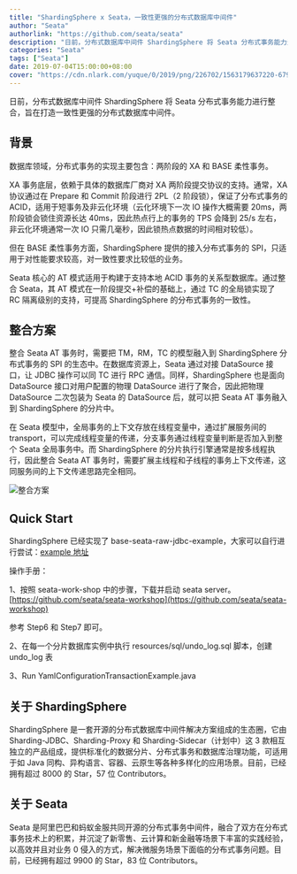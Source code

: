 ```yaml
---
title: "ShardingSphere x Seata，一致性更强的分布式数据库中间件"
author: "Seata"
authorlink: "https://github.com/seata/seata"
description: "日前，分布式数据库中间件 ShardingSphere 将 Seata 分布式事务能力进行整合，旨在打造一致性更强的分布式数据库中间件。"
categories: "Seata"
tags: ["Seata"]
date: 2019-07-04T15:00:00+08:00
cover: "https://cdn.nlark.com/yuque/0/2019/png/226702/1563179637220-67983326-d155-4b28-be39-c86f653727f9.png"
---
```


日前，分布式数据库中间件 ShardingSphere 将 Seata 分布式事务能力进行整合，旨在打造一致性更强的分布式数据库中间件。

## 背景

数据库领域，分布式事务的实现主要包含：两阶段的 XA 和 BASE 柔性事务。

XA 事务底层，依赖于具体的数据库厂商对 XA 两阶段提交协议的支持。通常，XA 协议通过在 Prepare 和 Commit 阶段进行 2PL（2 阶段锁），保证了分布式事务的 ACID，适用于短事务及非云化环境（云化环境下一次 IO 操作大概需要 20ms，两阶段锁会锁住资源长达 40ms，因此热点行上的事务的 TPS 会降到 25/s 左右，非云化环境通常一次 IO 只需几毫秒，因此锁热点数据的时间相对较低）。

但在 BASE 柔性事务方面，ShardingSphere 提供的接入分布式事务的 SPI，只适用于对性能要求较高，对一致性要求比较低的业务。

Seata 核心的 AT 模式适用于构建于支持本地 ACID 事务的关系型数据库。通过整合 Seata，其 AT 模式在一阶段提交+补偿的基础上，通过 TC 的全局锁实现了 RC 隔离级别的支持，可提高 ShardingSphere 的分布式事务的一致性。

## 整合方案

整合 Seata AT 事务时，需要把 TM，RM，TC 的模型融入到 ShardingSphere 分布式事务的 SPI 的生态中。在数据库资源上，Seata 通过对接 DataSource 接口，让 JDBC 操作可以同 TC 进行 RPC 通信。同样，ShardingSphere 也是面向 DataSource 接口对用户配置的物理 DataSource 进行了聚合，因此把物理  DataSource 二次包装为 Seata 的 DataSource 后，就可以把 Seata AT 事务融入到 ShardingSphere 的分片中。

在 Seata 模型中，全局事务的上下文存放在线程变量中，通过扩展服务间的  transport，可以完成线程变量的传递，分支事务通过线程变量判断是否加入到整个 Seata 全局事务中。而 ShardingSphere 的分片执行引擎通常是按多线程执行，因此整合 Seata AT 事务时，需要扩展主线程和子线程的事务上下文传递，这同服务间的上下文传递思路完全相同。

![整合方案](https://cdn.nlark.com/yuque/0/2019/png/226702/1562204338242-dec7a181-e03f-48f5-8c0c-6f7f3189c281.png)

## Quick Start

ShardingSphere 已经实现了 base-seata-raw-jdbc-example，大家可以自行进行尝试：[example 地址](https://github.com/apache/incubator-shardingsphere-example/tree/dev/sharding-jdbc-example/transaction-example/transaction-base-seata-example/transaction-base-seata-raw-jdbc-example)

操作手册：

1、按照 seata-work-shop 中的步骤，下载并启动 seata server。
[https://github.com/seata/seata-workshop](https://github.com/seata/seata-workshop)

参考 Step6 和 Step7 即可。

2、在每一个分片数据库实例中执行 resources/sql/undo_log.sql 脚本，创建 undo_log 表

3、Run YamlConfigurationTransactionExample.java

## 关于 ShardingSphere

ShardingSphere 是一套开源的分布式数据库中间件解决方案组成的生态圈，它由 Sharding-JDBC、Sharding-Proxy 和 Sharding-Sidecar（计划中）这 3 款相互独立的产品组成，提供标准化的数据分片、分布式事务和数据库治理功能，可适用于如 Java 同构、异构语言、容器、云原生等各种多样化的应用场景。目前，已经拥有超过 8000 的 Star，57 位 Contributors。

## 关于 Seata

Seata 是阿里巴巴和蚂蚁金服共同开源的分布式事务中间件，融合了双方在分布式事务技术上的积累，并沉淀了新零售、云计算和新金融等场景下丰富的实践经验，以高效并且对业务 0 侵入的方式，解决微服务场景下面临的分布式事务问题。目前，已经拥有超过 9900 的 Star，83 位 Contributors。
